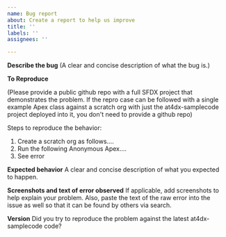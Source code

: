 ```yaml
---
name: Bug report
about: Create a report to help us improve
title: ''
labels: ''
assignees: ''

---
```


**Describe the bug**
(A clear and concise description of what the bug is.)

**To Reproduce**

(Please provide a public github repo with a full SFDX project that demonstrates the problem. If the repro case can be followed with a single example Apex class against a scratch org with just the at4dx-samplecode project deployed into it, you don't need to provide a github repo)

Steps to reproduce the behavior:
1. Create a scratch org as follows....
2. Run the following Anonymous Apex....
3. See error

**Expected behavior**
A clear and concise description of what you expected to happen.

**Screenshots and text of error observed**
If applicable, add screenshots to help explain your problem. Also, paste the text of the raw error into the issue as well so that it can be found by others via search.

**Version**
Did you try to reproduce the problem against the latest at4dx-samplecode code?
